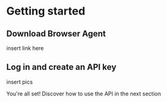# Getting started

## Download Browser Agent

insert link here

## Log in and create an API key

insert pics

You're all set! Discover how to use the API in the next section
